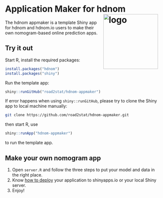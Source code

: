 # Application Maker for hdnom  <a href="http://hdnom.org"><img src="http://nanx.me/images/project-hdnom.png" align="right" alt="logo" height="180" width="180" /></a>

The hdnom appmaker is a template Shiny app for hdnom and hdnom.io users to make
their own nomogram-based online prediction apps.

## Try it out

Start R, install the required packages:

```r
install.packages("hdnom")
install.packages("shiny")
```

Run the template app:

```r
shiny::runGitHub("road2stat/hdnom-appmaker")
```

If error happens when using `shiny::runGitHub`, please try to clone the
Shiny app to local machine manually:

```bash
git clone https://github.com/road2stat/hdnom-appmaker.git
```

then start R, use

```r
shiny::runApp("hdnom-appmaker")
```

to run the template app.

## Make your own nomogram app

1. Open `server.R` and follow the three steps to put your model and data
   in the right place.
2. Know [how to deploy](https://shiny.rstudio.com/deploy/) your application
   to shinyapps.io or your local Shiny server.
3. Enjoy!
